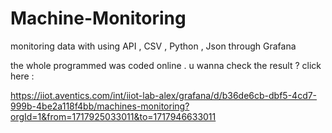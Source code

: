 # Machine-Monitoring
monitoring data with using API , CSV , Python , Json through Grafana

the whole programmed was coded online .
u wanna check the result ? click here :

https://iiot.aventics.com/int/iiot-lab-alex/grafana/d/b36de6cb-dbf5-4cd7-999b-4be2a118f4bb/machines-monitoring?orgId=1&from=1717925033011&to=1717946633011
